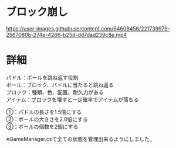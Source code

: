 # ブロック崩し


https://user-images.githubusercontent.com/64608456/221739979-2567080b-274e-4266-b25d-dd7dad239c8e.mp4


# 詳細
パドル：ボールを跳ね返す役割</Br>
ボール：ブロック、パドルに当たると跳ね返る</Br>
ブロック：種類、色、配置、耐久力がある</Br>
アイテム：ブロックを壊すと一定確率でアイテムが落ちる</Br>

①：パドルの長さを1.5倍にする</Br>
②：ボールの大きさを2.0倍にする</Br>
③：ボールの個数を2個にする</Br>

※GameManager.csで全ての状態を管理出来るようにしました。
